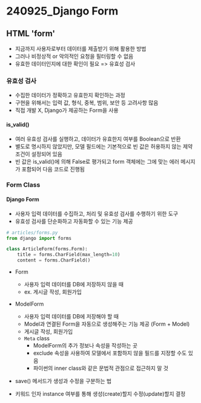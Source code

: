 # 240925_Django Form

## HTML 'form'
- 지금까지 사용자로부터 데이터를 제출받기 위해 활용한 방법
- 그러나 비정상적 or 악의적인 요청을 필터링할 수 없음
- 유효한 데이터인지에 대한 확인이 필요 => 유효성 검사

### 유효성 검사
- 수집한 데이터가 정확하고 유효한지 확인하는 과정
- 구현을 위해서는 입력 값, 형식, 중복, 범위, 보안 등 고려사항 많음
- 직접 개발 X, Django가 제공하는 Form을 사용

#### is_valid()
- 여러 유효성 검사를 실행하고, 데이터가 유효한지 여부를 Boolean으로 반환
- 별도로 명시하지 않았지만, 모델 필드에는 기본적으로 빈 값은 허용하지 않는 제약조건이 설정되어 있음
- 빈 값은 is_valid()에 의해 False로 평가되고 form 객체에는 그에 맞는 에러 메시지가 포함되어 다음 코드로 진행됨

### Form Class
#### Django Form
- 사용자 입력 데이터를 수집하고, 처리 및 유효성 검사를 수행하기 위한 도구
- 유효성 검사를 단순화하고 자동화할 수 있는 기능 제공

```python
# articles/forms.py
from django import forms

class ArticleForm(forms.Form):
    title = forms.CharField(max_length=10)
    content = forms.CharField()
```

- Form
  - 사용자 입력 데이터를 DB에 저장하지 않을 때
  - ex. 게시글 작성, 회원가입
- ModelForm
  - 사용자 입력 데이터를 DB에 저장해야 할 때
  - Model과 연결된 Form을 자동으로 생성해주는 기능 제공 (Form + Model)
  - 게시글 작성, 회원가입
  - `Meta` class
    - ModelForm의 추가 정보나 속성을 작성하는 곳
    - exclude 속성을 사용하여 모델에서 포함하지 않을 필드를 지정할 수도 있음
    - 파이썬의 inner class와 같은 문법적 관점으로 접근하지 말 것

- save() 메서드가 생성과 수정을 구분하는 법
- 키워드 인자 instance 여부를 통해 생성(create)할지 수정(update)할지 결정